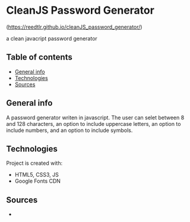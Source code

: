 # CleanJS Password Generator
(https://reedtlr.github.io/cleanJS_password_generator/)

a clean javacript password generator
## Table of contents
* [General info](#general-info)
* [Technologies](#technologies)
* [Sources](#sources)

## General info
A password generator writen in javascript. The user can selet between 8 and 128 characters, an option to include uppercase letters, an option to include numbers, and an option to include symbols.  
	
## Technologies
Project is created with:
* HTML5, CSS3, JS
* Google Fonts CDN
	
## Sources
*